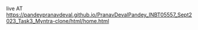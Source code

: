 live AT https://pandeypranavdeval.github.io/PranavDevalPandey_INBT05557_Sept2023_Task3_Myntra-clone/html/home.html
